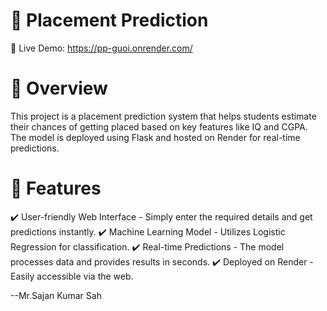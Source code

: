 # 📌 Placement Prediction
🚀 Live Demo: https://pp-guoi.onrender.com/

# 📖 Overview
This project is a placement prediction system that helps students estimate their chances of getting placed based on key features like IQ and CGPA. The model is deployed using Flask and hosted on Render for real-time predictions.

# 🔧 Features
✔️ User-friendly Web Interface - Simply enter the required details and get predictions instantly.
✔️ Machine Learning Model - Utilizes Logistic Regression for classification.
✔️ Real-time Predictions - The model processes data and provides results in seconds.
✔️ Deployed on Render - Easily accessible via the web.


--Mr.Sajan Kumar Sah
